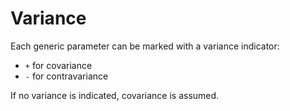 # Variance

Each generic parameter can be marked with a variance indicator:
 * `+` for covariance
 * `-` for contravariance

If no variance is indicated, covariance is assumed.
